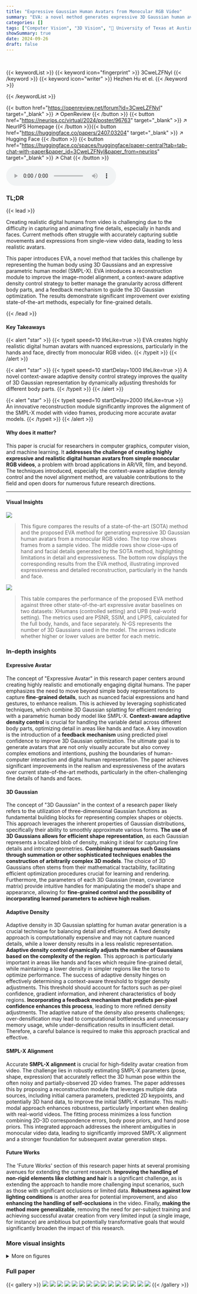 ```yaml
---
title: "Expressive Gaussian Human Avatars from Monocular RGB Video"
summary: "EVA: a novel method generates expressive 3D Gaussian human avatars from monocular RGB videos, excelling in detailed hand and facial expressions via context-aware density control and improved SMPL-X al..."
categories: []
tags: ["Computer Vision", "3D Vision", "🏢 University of Texas at Austin",]
showSummary: true
date: 2024-09-26
draft: false
---
```


<br>

{{< keywordList >}}
{{< keyword icon="fingerprint" >}} 3CweLZFNyl {{< /keyword >}}
{{< keyword icon="writer" >}} Hezhen Hu et el. {{< /keyword >}}
 
{{< /keywordList >}}

{{< button href="https://openreview.net/forum?id=3CweLZFNyl" target="_blank" >}}
↗ OpenReview
{{< /button >}}
{{< button href="https://neurips.cc/virtual/2024/poster/96763" target="_blank" >}}
↗ NeurIPS Homepage
{{< /button >}}{{< button href="https://huggingface.co/papers/2407.03204" target="_blank" >}}
↗ Hugging Face
{{< /button >}}
{{< button href="https://huggingface.co/spaces/huggingface/paper-central?tab=tab-chat-with-paper&paper_id=3CweLZFNyl&paper_from=neurips" target="_blank" >}}
↗ Chat
{{< /button >}}



<audio controls>
    <source src="https://ai-paper-reviewer.com/3CweLZFNyl/podcast.wav" type="audio/wav">
    Your browser does not support the audio element.
</audio>


### TL;DR


{{< lead >}}

Creating realistic digital humans from video is challenging due to the difficulty in capturing and animating fine details, especially in hands and faces. Current methods often struggle with accurately capturing subtle movements and expressions from single-view video data, leading to less realistic avatars. 

This paper introduces EVA, a novel method that tackles this challenge by representing the human body using 3D Gaussians and an expressive parametric human model (SMPL-X). EVA introduces a reconstruction module to improve the image-model alignment, a context-aware adaptive density control strategy to better manage the granularity across different body parts, and a feedback mechanism to guide the 3D Gaussian optimization.  The results demonstrate significant improvement over existing state-of-the-art methods, especially for fine-grained details.

{{< /lead >}}


#### Key Takeaways

{{< alert "star" >}}
{{< typeit speed=10 lifeLike=true >}} EVA creates highly realistic digital human avatars with nuanced expressions, particularly in the hands and face, directly from monocular RGB video. {{< /typeit >}}
{{< /alert >}}

{{< alert "star" >}}
{{< typeit speed=10 startDelay=1000 lifeLike=true >}} A novel context-aware adaptive density control strategy improves the quality of 3D Gaussian representation by dynamically adjusting thresholds for different body parts. {{< /typeit >}}
{{< /alert >}}

{{< alert "star" >}}
{{< typeit speed=10 startDelay=2000 lifeLike=true >}} An innovative reconstruction module significantly improves the alignment of the SMPL-X model with video frames, producing more accurate avatar models. {{< /typeit >}}
{{< /alert >}}

#### Why does it matter?
This paper is crucial for researchers in computer graphics, computer vision, and machine learning.  It **addresses the challenge of creating highly expressive and realistic digital human avatars from simple monocular RGB videos**, a problem with broad applications in AR/VR, film, and beyond. The techniques introduced, especially the context-aware adaptive density control and the novel alignment method, are valuable contributions to the field and open doors for numerous future research directions.

------
#### Visual Insights



![](https://ai-paper-reviewer.com/3CweLZFNyl/figures_1_1.jpg)

> This figure compares the results of a state-of-the-art (SOTA) method and the proposed EVA method for generating expressive 3D Gaussian human avatars from a monocular RGB video.  The top row shows frames from a sample video. The middle rows show close-ups of hand and facial details generated by the SOTA method, highlighting limitations in detail and expressiveness. The bottom row displays the corresponding results from the EVA method, illustrating improved expressiveness and detailed reconstruction, particularly in the hands and face.





![](https://ai-paper-reviewer.com/3CweLZFNyl/tables_6_1.jpg)

> This table compares the performance of the proposed EVA method against three other state-of-the-art expressive avatar baselines on two datasets: XHumans (controlled setting) and UPB (real-world setting).  The metrics used are PSNR, SSIM, and LPIPS, calculated for the full body, hands, and face separately.  N-GS represents the number of 3D Gaussians used in the model. The arrows indicate whether higher or lower values are better for each metric.





### In-depth insights


#### Expressive Avatar
The concept of "Expressive Avatar" in this research paper centers around creating highly realistic and emotionally engaging digital humans.  The paper emphasizes the need to move beyond simple body representations to capture **fine-grained details**, such as nuanced facial expressions and hand gestures, to enhance realism.  This is achieved by leveraging sophisticated techniques, which combine 3D Gaussian splatting for efficient rendering with a parametric human body model like SMPL-X.  **Context-aware adaptive density control** is crucial for handling the variable detail across different body parts, optimizing detail in areas like hands and face. A key innovation is the introduction of a **feedback mechanism** using predicted pixel confidence to improve 3D Gaussian optimization. The ultimate goal is to generate avatars that are not only visually accurate but also convey complex emotions and intentions, pushing the boundaries of human-computer interaction and digital human representation.  The paper achieves significant improvements in the realism and expressiveness of the avatars over current state-of-the-art methods, particularly in the often-challenging fine details of hands and faces.

#### 3D Gaussian
The concept of "3D Gaussian" in the context of a research paper likely refers to the utilization of three-dimensional Gaussian functions as fundamental building blocks for representing complex shapes or objects.  This approach leverages the inherent properties of Gaussian distributions, specifically their ability to smoothly approximate various forms. **The use of 3D Gaussians allows for efficient shape representation**, as each Gaussian represents a localized blob of density, making it ideal for capturing fine details and intricate geometries.  **Combining numerous such Gaussians through summation or other sophisticated techniques enables the construction of arbitrarily complex 3D models**.  The choice of 3D Gaussians often stems from their mathematical tractability, facilitating efficient optimization procedures crucial for learning and rendering. Furthermore, the parameters of each 3D Gaussian (mean, covariance matrix) provide intuitive handles for manipulating the model's shape and appearance, allowing for **fine-grained control and the possibility of incorporating learned parameters to achieve high realism**.

#### Adaptive Density
Adaptive density in 3D Gaussian splatting for human avatar generation is a crucial technique for balancing detail and efficiency.  A fixed density approach is computationally expensive and may not capture nuanced details, while a lower density results in a less realistic representation.  **Adaptive density control dynamically adjusts the number of Gaussians based on the complexity of the region**.  This approach is particularly important in areas like hands and faces which require fine-grained detail, while maintaining a lower density in simpler regions like the torso to optimize performance.  The success of adaptive density hinges on effectively determining a context-aware threshold to trigger density adjustments.  This threshold should account for factors such as per-pixel confidence, gradient information, and inherent characteristics of body regions.  **Incorporating a feedback mechanism that predicts per-pixel confidence enhances this process**, leading to more refined density adjustments.  The adaptive nature of the density also presents challenges; over-densification may lead to computational bottlenecks and unnecessary memory usage, while under-densification results in insufficient detail. Therefore, a careful balance is required to make this approach practical and effective.

#### SMPL-X Alignment
Accurate **SMPL-X alignment** is crucial for high-fidelity avatar creation from video.  The challenge lies in robustly estimating SMPL-X parameters (pose, shape, expression) that accurately reflect the 3D human pose within the often noisy and partially-observed 2D video frames.  The paper addresses this by proposing a reconstruction module that leverages multiple data sources, including initial camera parameters, predicted 2D keypoints, and potentially 3D hand data, to improve the initial SMPL-X estimate. This multi-modal approach enhances robustness, particularly important when dealing with real-world videos.  The fitting process minimizes a loss function combining 2D-3D correspondence errors, body pose priors, and hand pose priors.  This integrated approach addresses the inherent ambiguities in monocular video data, leading to significantly improved SMPL-X alignment and a stronger foundation for subsequent avatar generation steps.

#### Future Works
The 'Future Works' section of this research paper hints at several promising avenues for extending the current research.  **Improving the handling of non-rigid elements like clothing and hair** is a significant challenge, as is extending the approach to handle more challenging input scenarios, such as those with significant occlusions or limited data. **Robustness against low lighting conditions** is another area for potential improvement, and also **enhancing the handling of self-occlusions** in the video.  Finally, **making the method more generalizable**, removing the need for per-subject training and achieving successful avatar creation from very limited input (a single image, for instance) are ambitious but potentially transformative goals that would significantly broaden the impact of this research.


### More visual insights

<details>
<summary>More on figures
</summary>


![](https://ai-paper-reviewer.com/3CweLZFNyl/figures_4_1.jpg)

> This figure illustrates the overall pipeline of the EVA method. It starts with a monocular RGB video as input. The first stage is SMPL-X alignment, where a reconstruction module aligns a SMPL-X mesh to the video frames.  The second stage is Gaussian Avatar Modeling, which uses 3D Gaussian Splatting and incorporates the SMPL-X model as prior for better human shape representation.  To enhance quality, context-aware adaptive density control and confidence-aware loss are applied during optimization. Finally, an animated avatar is generated.


![](https://ai-paper-reviewer.com/3CweLZFNyl/figures_7_1.jpg)

> This figure presents a qualitative comparison of the proposed EVA method against three state-of-the-art baselines (3DGS+SMPL-X, GART+SMPL-X, and GauHuman+SMPL-X) on the task of generating expressive human avatars from monocular RGB video.  The comparison highlights the superior quality of EVA, particularly in capturing fine-grained details such as hand and facial expressions. The results are shown on both the XHumans (controlled setting) and UPB (in-the-wild) datasets, demonstrating the robustness of the EVA method.


![](https://ai-paper-reviewer.com/3CweLZFNyl/figures_8_1.jpg)

> This figure shows a qualitative comparison of the proposed EVA method against three baselines (3DGS + SMPL-X, GART + SMPL-X, and GauHuman + SMPL-X) for generating expressive human avatars from video.  The comparison highlights the superior visual quality of EVA, particularly in capturing fine-grained details such as hand and facial expressions.  The figure presents results from both the UPB (in-the-wild) and XHumans (controlled) datasets.


![](https://ai-paper-reviewer.com/3CweLZFNyl/figures_9_1.jpg)

> This figure shows a qualitative comparison of the proposed EVA method against three state-of-the-art baselines (3DGS, GART, and GauHuman) for generating expressive human avatars from monocular RGB video.  The comparison includes results from both the UPB (in-the-wild) and XHumans (controlled) datasets, highlighting EVA's superior performance in capturing fine details, particularly in hand and facial expressions. Zoomed-in sections provide a close-up view of the fine-grained details for better comparison.


</details>






### Full paper

{{< gallery >}}
<img src="https://ai-paper-reviewer.com/3CweLZFNyl/1.png" class="grid-w50 md:grid-w33 xl:grid-w25" />
<img src="https://ai-paper-reviewer.com/3CweLZFNyl/2.png" class="grid-w50 md:grid-w33 xl:grid-w25" />
<img src="https://ai-paper-reviewer.com/3CweLZFNyl/3.png" class="grid-w50 md:grid-w33 xl:grid-w25" />
<img src="https://ai-paper-reviewer.com/3CweLZFNyl/4.png" class="grid-w50 md:grid-w33 xl:grid-w25" />
<img src="https://ai-paper-reviewer.com/3CweLZFNyl/5.png" class="grid-w50 md:grid-w33 xl:grid-w25" />
<img src="https://ai-paper-reviewer.com/3CweLZFNyl/6.png" class="grid-w50 md:grid-w33 xl:grid-w25" />
<img src="https://ai-paper-reviewer.com/3CweLZFNyl/7.png" class="grid-w50 md:grid-w33 xl:grid-w25" />
<img src="https://ai-paper-reviewer.com/3CweLZFNyl/8.png" class="grid-w50 md:grid-w33 xl:grid-w25" />
<img src="https://ai-paper-reviewer.com/3CweLZFNyl/9.png" class="grid-w50 md:grid-w33 xl:grid-w25" />
<img src="https://ai-paper-reviewer.com/3CweLZFNyl/10.png" class="grid-w50 md:grid-w33 xl:grid-w25" />
<img src="https://ai-paper-reviewer.com/3CweLZFNyl/11.png" class="grid-w50 md:grid-w33 xl:grid-w25" />
<img src="https://ai-paper-reviewer.com/3CweLZFNyl/12.png" class="grid-w50 md:grid-w33 xl:grid-w25" />
<img src="https://ai-paper-reviewer.com/3CweLZFNyl/13.png" class="grid-w50 md:grid-w33 xl:grid-w25" />
<img src="https://ai-paper-reviewer.com/3CweLZFNyl/14.png" class="grid-w50 md:grid-w33 xl:grid-w25" />
<img src="https://ai-paper-reviewer.com/3CweLZFNyl/15.png" class="grid-w50 md:grid-w33 xl:grid-w25" />
{{< /gallery >}}